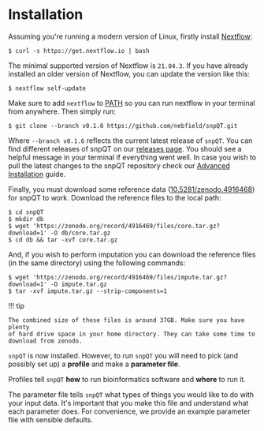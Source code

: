 # Installation

Assuming you're running a modern version of Linux, firstly install
[Nextflow](https://www.nextflow.io):

```
$ curl -s https://get.nextflow.io | bash 
```

The minimal supported version of Nextflow is `21.04.3`. If you have already installed an older version of Nextflow, 
you can update the version like this:

```
$ nextflow self-update 
```

Make sure to add `nextflow` to [PATH](https://unix.stackexchange.com/a/26059) so
you can run nextflow in your terminal from anywhere. Then simply run:

```
$ git clone --branch v0.1.6 https://github.com/nebfield/snpQT.git
```

Where `--branch v0.1.6` reflects the current latest release of `snpQT`. You can find different
releases of snpQT on our [releases
page](https://github.com/nebfield/snpQT/releases).  You should see a helpful
message in your terminal if everything went well. In case you wish to pull the latest changes to the snpQT 
repository check our [Advanced Installation](https://snpqt.readthedocs.io/en/latest/quickstart/installation/) guide.

Finally, you must download some reference data
([10.5281/zenodo.4916468](https://doi.org/10.5281/zenodo.4916468)) for snpQT to
work. Download the reference files to the local path:

```
$ cd snpQT
$ mkdir db
$ wget 'https://zenodo.org/record/4916469/files/core.tar.gz?download=1' -O db/core.tar.gz
$ cd db && tar -xvf core.tar.gz 
```

And, if you wish to perform imputation you can download the reference files (in the same directory) using the following commands:

```
$ wget 'https://zenodo.org/record/4916469/files/impute.tar.gz?download=1' -O impute.tar.gz
$ tar -xvf impute.tar.gz --strip-components=1 
```

!!! tip

    The combined size of these files is around 37GB. Make sure you have plenty
    of hard drive space in your home directory. They can take some time to
    download from zenodo.

`snpQT` is now installed. However, to run `snpQT` you will need to pick (and
possibly set up) a **profile** and make a **parameter file**.

Profiles tell `snpQT` **how** to run bioinformatics software and **where** to
run it.

The parameter file tells `snpQT` what types of things you would like to do with
your input data. It's important that you make this file and understand what each
parameter does. For convenience, we provide an example parameter file with
sensible defaults.

